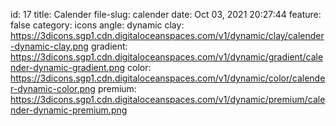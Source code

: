 id: 17
title: Calender 
file-slug: calender
date: Oct 03, 2021 20:27:44
feature: false
category: icons
angle: dynamic
clay: https://3dicons.sgp1.cdn.digitaloceanspaces.com/v1/dynamic/clay/calender-dynamic-clay.png
gradient: https://3dicons.sgp1.cdn.digitaloceanspaces.com/v1/dynamic/gradient/calender-dynamic-gradient.png
color: https://3dicons.sgp1.cdn.digitaloceanspaces.com/v1/dynamic/color/calender-dynamic-color.png
premium: https://3dicons.sgp1.cdn.digitaloceanspaces.com/v1/dynamic/premium/calender-dynamic-premium.png
